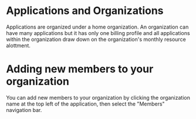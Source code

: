 # Applications and Organizations

Applications are organized under a home organization. An organization can have many applications but it has only one billing profile and all applications within the organization draw down on the organization's monthly resource alottment.

# Adding new members to your organization

You can add new members to your organization by clicking the organization name at the top left of the application, then select the "Members" navigation bar.
